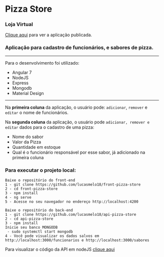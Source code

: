# Pizza Store
### Loja Virtual
[Clique aqui](https://pizzastorelucas.herokuapp.com/) para ver a aplicação publicada.

### Aplicação para cadastro de funcionários, e sabores de pizza.
---

Para o desenvolvimento foi utilizado:
* Angular 7
* NodeJS
* Express
* Mongodb
* Material Design

---

Na **primeira coluna** da aplicação, o usuário pode: `adicionar`, `remover` e `editar` o nome de funcionários.

Na **segunda coluna** da aplicação, o usuário pode `adicionar, remover e editar` dados para o cadastro de uma pizza:
- Nome do sabor
- Valor da Pizza
- Quantidade em estoque
- Qual é o funcionário responsável por esse sabor, já adicionado na primeira coluna 

### Para executar o projeto local:
~~~
Baixe o repositório do front-end
1 - git clone https://github.com/lucasmelo18/front-pizza-store
2 - cd front-pizza-store
3 - npm install
4 - ng serve 
5 - Acesse no seu navegador no endereço http://localhost:4200

Baixe o repositório do back-end
1 - git clone https://github.com/lucasmelo18/api-pizza-store
2 - cd api-pizza-store
3 - npm install
Inicie seu banco MONGODB 
 - sudo systemctl start mongodb
4 - Você pode visualizar os dados salvos em http://localhost:3000/funcionarios e http://localhost:3000/sabores

~~~
Para visualizar o código da API em nodeJS [clique aqui](https://github.com/lucasmelo18/api-pizza-store)